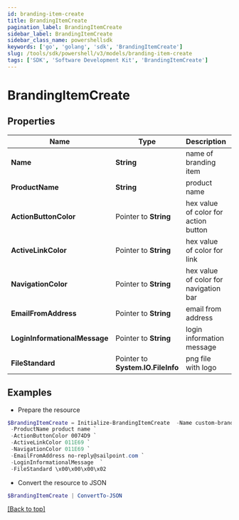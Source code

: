 ```yaml
---
id: branding-item-create
title: BrandingItemCreate
pagination_label: BrandingItemCreate
sidebar_label: BrandingItemCreate
sidebar_class_name: powershellsdk
keywords: ['go', 'golang', 'sdk', 'BrandingItemCreate'] 
slug: /tools/sdk/powershell/v3/models/branding-item-create
tags: ['SDK', 'Software Development Kit', 'BrandingItemCreate']
---
```



# BrandingItemCreate

## Properties

Name | Type | Description | Notes
------------ | ------------- | ------------- | -------------
**Name** |  **String** | name of branding item | 
**ProductName** |  **String** | product name | 
**ActionButtonColor** |  Pointer to **String** | hex value of color for action button | [optional] 
**ActiveLinkColor** |  Pointer to **String** | hex value of color for link | [optional] 
**NavigationColor** |  Pointer to **String** | hex value of color for navigation bar | [optional] 
**EmailFromAddress** |  Pointer to **String** | email from address | [optional] 
**LoginInformationalMessage** |  Pointer to **String** | login information message | [optional] 
**FileStandard** |  Pointer to **System.IO.FileInfo** | png file with logo | [optional] 

## Examples

- Prepare the resource
```powershell
$BrandingItemCreate = Initialize-BrandingItemCreate  -Name custom-branding-item `
 -ProductName product name `
 -ActionButtonColor 0074D9 `
 -ActiveLinkColor 011E69 `
 -NavigationColor 011E69 `
 -EmailFromAddress no-reply@sailpoint.com `
 -LoginInformationalMessage  `
 -FileStandard \x00\x00\x00\x02
```

- Convert the resource to JSON
```powershell
$BrandingItemCreate | ConvertTo-JSON
```


[[Back to top]](#) 

